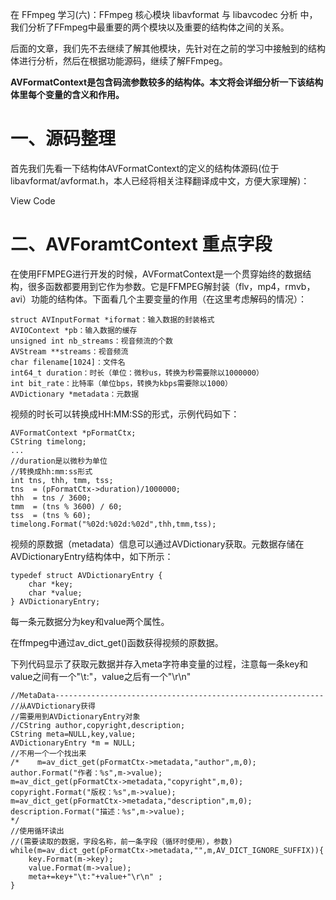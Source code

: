 在 FFmpeg 学习(六)：FFmpeg 核心模块 libavformat 与 libavcodec 分析 中，我们分析了FFmpeg中最重要的两个模块以及重要的结构体之间的关系。

后面的文章，我们先不去继续了解其他模块，先针对在之前的学习中接触到的结构体进行分析，然后在根据功能源码，继续了解FFmpeg。

**AVFormatContext是包含码流参数较多的结构体。本文将会详细分析一下该结构体里每个变量的含义和作用。**

# 一、源码整理

首先我们先看一下结构体AVFormatContext的定义的结构体源码(位于libavformat/avformat.h，本人已经将相关注释翻译成中文，方便大家理解)：

View Code

# 二、AVForamtContext 重点字段

在使用FFMPEG进行开发的时候，AVFormatContext是一个贯穿始终的数据结构，很多函数都要用到它作为参数。它是FFMPEG解封装（flv，mp4，rmvb，avi）功能的结构体。下面看几个主要变量的作用（在这里考虑解码的情况）：



```
struct AVInputFormat *iformat：输入数据的封装格式
AVIOContext *pb：输入数据的缓存
unsigned int nb_streams：视音频流的个数
AVStream **streams：视音频流
char filename[1024]：文件名
int64_t duration：时长（单位：微秒us，转换为秒需要除以1000000）
int bit_rate：比特率（单位bps，转换为kbps需要除以1000）
AVDictionary *metadata：元数据
```



视频的时长可以转换成HH:MM:SS的形式，示例代码如下：



```
AVFormatContext *pFormatCtx;
CString timelong;
...
//duration是以微秒为单位
//转换成hh:mm:ss形式
int tns, thh, tmm, tss;
tns  = (pFormatCtx->duration)/1000000;
thh  = tns / 3600;
tmm  = (tns % 3600) / 60;
tss  = (tns % 60);
timelong.Format("%02d:%02d:%02d",thh,tmm,tss);
```



视频的原数据（metadata）信息可以通过AVDictionary获取。元数据存储在AVDictionaryEntry结构体中，如下所示：

```
typedef struct AVDictionaryEntry {
    char *key;
    char *value;
} AVDictionaryEntry;
```

每一条元数据分为key和value两个属性。

在ffmpeg中通过av_dict_get()函数获得视频的原数据。

下列代码显示了获取元数据并存入meta字符串变量的过程，注意每一条key和value之间有一个"\t:"，value之后有一个"\r\n"



```
//MetaData------------------------------------------------------------
//从AVDictionary获得
//需要用到AVDictionaryEntry对象
//CString author,copyright,description;
CString meta=NULL,key,value;
AVDictionaryEntry *m = NULL;
//不用一个一个找出来
/*    m=av_dict_get(pFormatCtx->metadata,"author",m,0);
author.Format("作者：%s",m->value);
m=av_dict_get(pFormatCtx->metadata,"copyright",m,0);
copyright.Format("版权：%s",m->value);
m=av_dict_get(pFormatCtx->metadata,"description",m,0);
description.Format("描述：%s",m->value);
*/
//使用循环读出
//(需要读取的数据，字段名称，前一条字段（循环时使用），参数)
while(m=av_dict_get(pFormatCtx->metadata,"",m,AV_DICT_IGNORE_SUFFIX)){
    key.Format(m->key);
    value.Format(m->value);
    meta+=key+"\t:"+value+"\r\n" ;
}
```

